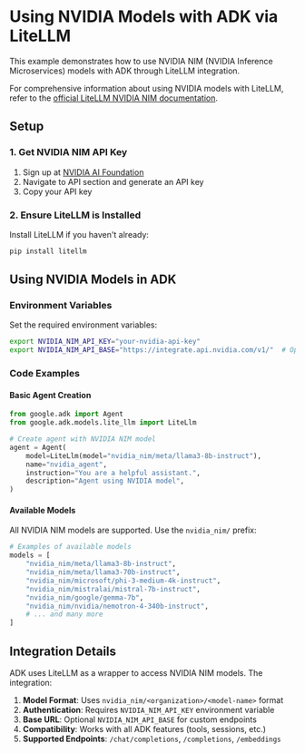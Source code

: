 # Using NVIDIA Models with ADK via LiteLLM

This example demonstrates how to use NVIDIA NIM (NVIDIA Inference Microservices) models with ADK through LiteLLM integration.

For comprehensive information about using NVIDIA models with LiteLLM, refer to the [official LiteLLM NVIDIA NIM documentation](https://github.com/BerriAI/litellm/blob/main/docs/my-website/docs/providers/nvidia_nim.md?plain=1).

## Setup

### 1. Get NVIDIA NIM API Key

1. Sign up at [NVIDIA AI Foundation](https://www.nvidia.com/en-us/ai-data-science/cloud/)
2. Navigate to API section and generate an API key
3. Copy your API key

### 2. Ensure LiteLLM is Installed

Install LiteLLM if you haven't already:

```bash
pip install litellm
```


## Using NVIDIA Models in ADK

### Environment Variables

Set the required environment variables:

```bash
export NVIDIA_NIM_API_KEY="your-nvidia-api-key"
export NVIDIA_NIM_API_BASE="https://integrate.api.nvidia.com/v1/"  # Optional
```

### Code Examples

#### Basic Agent Creation

```python
from google.adk import Agent
from google.adk.models.lite_llm import LiteLlm

# Create agent with NVIDIA NIM model
agent = Agent(
    model=LiteLlm(model="nvidia_nim/meta/llama3-8b-instruct"),
    name="nvidia_agent",
    instruction="You are a helpful assistant.",
    description="Agent using NVIDIA model",
)
```

#### Available Models

All NVIDIA NIM models are supported. Use the `nvidia_nim/` prefix:

```python
# Examples of available models
models = [
    "nvidia_nim/meta/llama3-8b-instruct",
    "nvidia_nim/meta/llama3-70b-instruct", 
    "nvidia_nim/microsoft/phi-3-medium-4k-instruct",
    "nvidia_nim/mistralai/mistral-7b-instruct",
    "nvidia_nim/google/gemma-7b",
    "nvidia_nim/nvidia/nemotron-4-340b-instruct",
    # ... and many more
]
```

## Integration Details

ADK uses LiteLLM as a wrapper to access NVIDIA NIM models. The integration:

1. **Model Format**: Uses `nvidia_nim/<organization>/<model-name>` format
2. **Authentication**: Requires `NVIDIA_NIM_API_KEY` environment variable
3. **Base URL**: Optional `NVIDIA_NIM_API_BASE` for custom endpoints
4. **Compatibility**: Works with all ADK features (tools, sessions, etc.)
5. **Supported Endpoints**: `/chat/completions`, `/completions`, `/embeddings` 